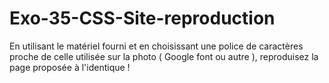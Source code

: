 # Exo-35-CSS-Site-reproduction

En utilisant le matériel fourni et en choisissant une police de caractères proche de celle utilisée sur la photo ( Google font ou autre ), reproduisez la page proposée à l'identique !
